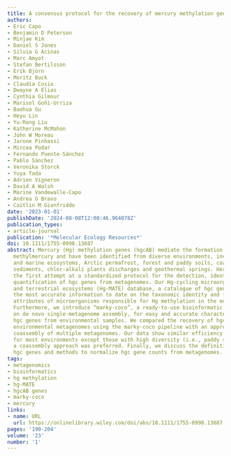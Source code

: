 ```yaml
---
title: A consensus protocol for the recovery of mercury methylation genes from metagenomes
authors:
- Eric Capo
- Benjamin D Peterson
- Minjae Kim
- Daniel S Jones
- Silvia G Acinas
- Marc Amyot
- Stefan Bertilsson
- Erik Björn
- Moritz Buck
- Claudia Cosio
- Dwayne A Elias
- Cynthia Gilmour
- Marisol Goñi-Urriza
- Baohua Gu
- Heyu Lin
- Yu-Rong Liu
- Katherine McMahon
- John W Moreau
- Jarone Pinhassi
- Mircea Podar
- Fernando Puente-Sánchez
- Pablo Sánchez
- Veronika Storck
- Yuya Tada
- Adrien Vigneron
- David A Walsh
- Marine Vandewalle-Capo
- Andrea G Bravo
- Caitlin M Gionfriddo
date: '2023-01-01'
publishDate: '2024-08-08T12:00:46.964078Z'
publication_types:
- article-journal
publication: '*Molecular Ecology Resources*'
doi: 10.1111/1755-0998.13687
abstract: Mercury (Hg) methylation genes (hgcAB) mediate the formation of the toxic
  methylmercury and have been identified from diverse environments, including freshwater
  and marine ecosystems, Arctic permafrost, forest and paddy soils, coal-ash amended
  sediments, chlor-alkali plants discharges and geothermal springs. Here we present
  the first attempt at a standardized protocol for the detection, identification and
  quantification of hgc genes from metagenomes. Our Hg-cycling microorganisms in aquatic
  and terrestrial ecosystems (Hg-MATE) database, a catalogue of hgc genes, provides
  the most accurate information to date on the taxonomic identity and functional/metabolic
  attributes of microorganisms responsible for Hg methylation in the environment.
  Furthermore, we introduce “marky-coco”, a ready-to-use bioinformatic pipeline based
  on de novo single-metagenome assembly, for easy and accurate characterization of
  hgc genes from environmental samples. We compared the recovery of hgc genes from
  environmental metagenomes using the marky-coco pipeline with an approach based on
  coassembly of multiple metagenomes. Our data show similar efficiency in both approaches
  for most environments except those with high diversity (i.e., paddy soils) for which
  a coassembly approach was preferred. Finally, we discuss the definition of true
  hgc genes and methods to normalize hgc gene counts from metagenomes.
tags:
- metagenomics
- bioinformatics
- hg methylation
- hg-MATE
- hgcAB genes
- marky-coco
- mercury
links:
- name: URL
  url: https://onlinelibrary.wiley.com/doi/abs/10.1111/1755-0998.13687
pages: '190-204'
volume: '23'
number: '1'
---
```

